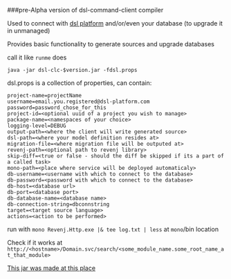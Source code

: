 ###pre-Alpha version of dsl-command-client compiler

Used to connect with [dsl platform](dsl-platform.com) and/or/even your database (to upgrade it in unmanaged)

Provides basic functionality to generate sources and upgrade databases

call it like `runme` does

    java -jar dsl-clc-$version.jar -fdsl.props
    
dsl.props is a collection of properties, can contain:

    project-name=projectName
    username=email.you.registered@dsl-platform.com 
    password=password_chose_for_this
    project-id=<optional uuid of a project you wish to manage>
    package-name=<namespaces of your choice>
    logging-level=DEBUG
    output-path=<where the client will write generated source>
    dsl-path=<where your model definition resides at>
    migration-file=<where migration file will be outputed at>
    revenj-path=<optional path to revenj library>
    skip-diff=<true or false - should the diff be skipped if its a part of a called task>
    mono-path=<place where service will be deployed automaticaly> 
    db-username=<username with which to connect to the database> 
    db-password=<password with which to connect to the database>
    db-host=<database url>
    db-port=<database port>
    db-database-name=<database name>
    db-connection-string=dbconnstring
    target=<target source language>
    actions=<action to be performed>

run with `mono Revenj.Http.exe |& tee log.txt | less` at `mono`/bin location 

Check if it works at `http://<hostname>/Domain.svc/search/<some_module_name.some_root_name_at_that_module>`

[This jar was made at this place](https://github.com/ngs-doo/dsl-compiler-client)